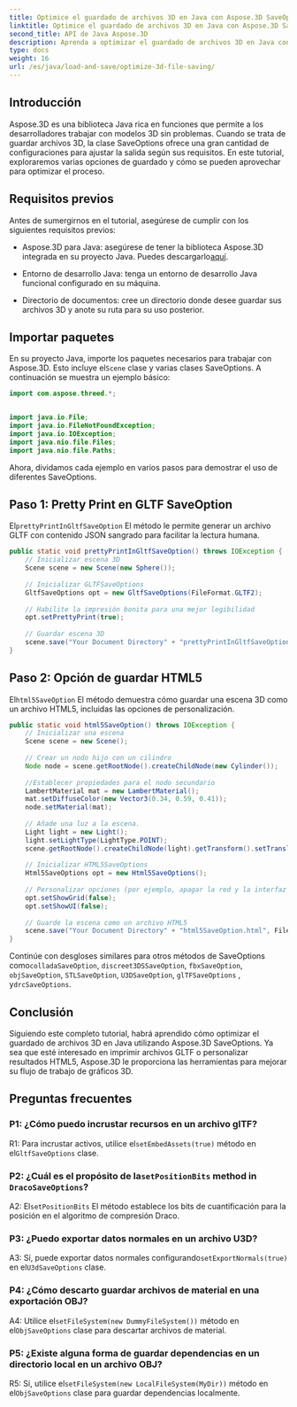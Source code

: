 ```yaml
---
title: Optimice el guardado de archivos 3D en Java con Aspose.3D SaveOptions
linktitle: Optimice el guardado de archivos 3D en Java con Aspose.3D SaveOptions
second_title: API de Java Aspose.3D
description: Aprenda a optimizar el guardado de archivos 3D en Java con Aspose.3D SaveOptions. Mejore el rendimiento y personalice los resultados sin esfuerzo.
type: docs
weight: 16
url: /es/java/load-and-save/optimize-3d-file-saving/
---
```

## Introducción

Aspose.3D es una biblioteca Java rica en funciones que permite a los desarrolladores trabajar con modelos 3D sin problemas. Cuando se trata de guardar archivos 3D, la clase SaveOptions ofrece una gran cantidad de configuraciones para ajustar la salida según sus requisitos. En este tutorial, exploraremos varias opciones de guardado y cómo se pueden aprovechar para optimizar el proceso.

## Requisitos previos

Antes de sumergirnos en el tutorial, asegúrese de cumplir con los siguientes requisitos previos:

-  Aspose.3D para Java: asegúrese de tener la biblioteca Aspose.3D integrada en su proyecto Java. Puedes descargarlo[aquí](https://releases.aspose.com/3d/java/).

- Entorno de desarrollo Java: tenga un entorno de desarrollo Java funcional configurado en su máquina.

- Directorio de documentos: cree un directorio donde desee guardar sus archivos 3D y anote su ruta para su uso posterior.

## Importar paquetes

 En su proyecto Java, importe los paquetes necesarios para trabajar con Aspose.3D. Esto incluye el`Scene` clase y varias clases SaveOptions. A continuación se muestra un ejemplo básico:

```java
import com.aspose.threed.*;


import java.io.File;
import java.io.FileNotFoundException;
import java.io.IOException;
import java.nio.file.Files;
import java.nio.file.Paths;
```

Ahora, dividamos cada ejemplo en varios pasos para demostrar el uso de diferentes SaveOptions.

## Paso 1: Pretty Print en GLTF SaveOption

 El`prettyPrintInGltfSaveOption` El método le permite generar un archivo GLTF con contenido JSON sangrado para facilitar la lectura humana.

```java
public static void prettyPrintInGltfSaveOption() throws IOException {
    // Inicializar escena 3D
    Scene scene = new Scene(new Sphere());
    
    // Inicializar GLTFSaveOptions
    GltfSaveOptions opt = new GltfSaveOptions(FileFormat.GLTF2);
    
    // Habilite la impresión bonita para una mejor legibilidad
    opt.setPrettyPrint(true);
    
    // Guardar escena 3D
    scene.save("Your Document Directory" + "prettyPrintInGltfSaveOption.gltf", opt);
}
```

## Paso 2: Opción de guardar HTML5

 El`html5SaveOption` El método demuestra cómo guardar una escena 3D como un archivo HTML5, incluidas las opciones de personalización.

```java
public static void html5SaveOption() throws IOException {
    // Inicializar una escena
    Scene scene = new Scene();
    
    // Crear un nodo hijo con un cilindro
    Node node = scene.getRootNode().createChildNode(new Cylinder());
    
    //Establecer propiedades para el nodo secundario
    LambertMaterial mat = new LambertMaterial();
    mat.setDiffuseColor(new Vector3(0.34, 0.59, 0.41));
    node.setMaterial(mat);
    
    // Añade una luz a la escena.
    Light light = new Light();
    light.setLightType(LightType.POINT);
    scene.getRootNode().createChildNode(light).getTransform().setTranslation(10, 0, 10);
    
    // Inicializar HTML5SaveOptions
    Html5SaveOptions opt = new Html5SaveOptions();
    
    // Personalizar opciones (por ejemplo, apagar la red y la interfaz de usuario)
    opt.setShowGrid(false);
    opt.setShowUI(false);
    
    // Guarde la escena como un archivo HTML5
    scene.save("Your Document Directory" + "html5SaveOption.html", FileFormat.HTML5);
}
```

 Continúe con desgloses similares para otros métodos de SaveOptions como`colladaSaveOption`, `discreet3DSSaveOption`, `fbxSaveOption`, `objSaveOption`, `STLSaveOption`, `U3DSaveOption`, `glTFSaveOptions` , y`drcSaveOptions`.

## Conclusión

Siguiendo este completo tutorial, habrá aprendido cómo optimizar el guardado de archivos 3D en Java utilizando Aspose.3D SaveOptions. Ya sea que esté interesado en imprimir archivos GLTF o personalizar resultados HTML5, Aspose.3D le proporciona las herramientas para mejorar su flujo de trabajo de gráficos 3D.

## Preguntas frecuentes

### P1: ¿Cómo puedo incrustar recursos en un archivo glTF?

 R1: Para incrustar activos, utilice el`setEmbedAssets(true)` método en el`GltfSaveOptions` clase.

###  P2: ¿Cuál es el propósito de la`setPositionBits` method in `DracoSaveOptions`?

 A2: El`setPositionBits` El método establece los bits de cuantificación para la posición en el algoritmo de compresión Draco.

### P3: ¿Puedo exportar datos normales en un archivo U3D?

 A3: Sí, puede exportar datos normales configurando`setExportNormals(true)` en el`U3dSaveOptions` clase.

### P4: ¿Cómo descarto guardar archivos de material en una exportación OBJ?

A4: Utilice el`setFileSystem(new DummyFileSystem())` método en el`ObjSaveOptions` clase para descartar archivos de material.

### P5: ¿Existe alguna forma de guardar dependencias en un directorio local en un archivo OBJ?

 R5: Sí, utilice el`setFileSystem(new LocalFileSystem(MyDir))` método en el`ObjSaveOptions` clase para guardar dependencias localmente.